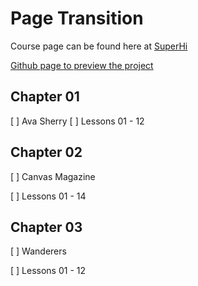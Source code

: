# Page Transition

Course page can be found here at [SuperHi](https://www.superhi.com/catalog/smooth-page-transitions-effects/ava-sherry)

[Github page to preview the project](https://hazim.github.io/pagetransition/)

## Chapter 01
[ ] Ava Sherry
[ ] Lessons 01 - 12

## Chapter 02
[ ] Canvas Magazine

[ ] Lessons 01 - 14

## Chapter 03
[ ] Wanderers

[ ] Lessons 01 - 12

